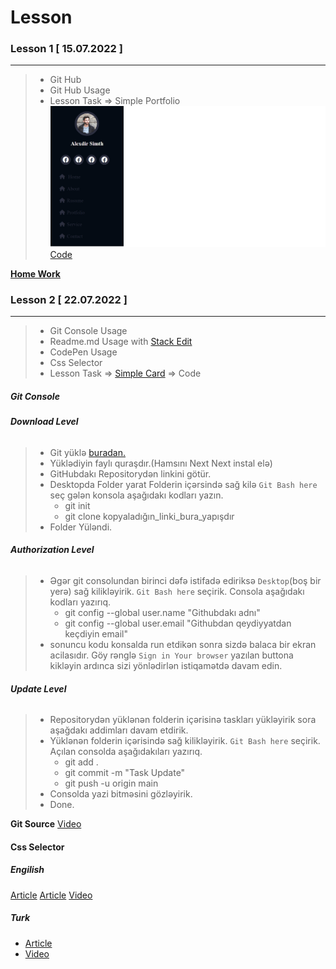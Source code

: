 # Lesson
### Lesson 1 [ 15.07.2022 ]
***
> - Git Hub
> - Git Hub Usage
> - Lesson Task => Simple Portfolio
![image](Img/LessonWriteTask.png) 
 [Code](https://github.com/Minayaff/Front05/tree/main/Mentor%20Lesson/Lesson%201)

**[Home Work](https://github.com/Minayaff/Front05/tree/main/Mentor%20Task/Task_1#task-1)**

### Lesson 2 [ 22.07.2022 ]
***
> - Git Console Usage
> - Readme.md Usage with [Stack Edit](https://stackedit.io/app#)
> - CodePen Usage
> - Css Selector
> - Lesson Task => [Simple Card](https://gist.github.com/DrMadWill/ec630aafdf4b5f04cddd2ef4d5b1e665) => Code

##### Git Console 
###### **Download Level**
> - Git yüklə [buradan.](https://git-scm.com/downloads)
> - Yüklədiyin faylı quraşdır.(Hamsını Next Next instal elə)
> - GitHubdakı Repositorydən linkini götür.
> - Desktopda Folder yarat Folderin içərsində sağ kilə `Git Bash here` seç gələn konsola aşağıdakı kodları yazın.
>   - git init 
>   - git clone kopyaladığın_linki_bura_yapışdır
> - Folder Yüləndi.

###### **Authorization Level**
> - Əgər git consolundan birinci dəfə istifadə ediriksə `Desktop`(boş bir yerə) sağ kilikləyirik. `Git Bash here` seçirik. Consola aşağıdakı kodları yazırıq.
>   - git config --global user.name "Githubdakı adnı"
>   - git config --global user.email "Githubdan qeydiyyatdan keçdiyin email"
> - sonuncu kodu konsalda run etdikən sonra sizdə balaca bir ekran acilasıdır. Göy rənglə `Sign in Your browser` yazılan buttona kikləyin ardınca sizi yönlədirlən istiqamətdə davam edin.

###### **Update Level**
> - Repositorydən yüklənən folderin içərisinə taskları yükləyirik sora aşağdakı addimları davam etdirik.
> - Yüklənən folderin içərisində sağ kilikləyirik. `Git Bash here` seçirik. Açılan consolda aşağıdakıları yazırıq.
>   - git add .
>   - git commit -m "Task Update"
>   - git push -u origin main
> - Consolda yazi bitməsini gözləyirik.
> - Done.

**Git Source**
[Video](https://www.youtube.com/watch?v=cDXlGOsiJGk&list=PLwVm481L40CKXk6kOcHC_qU7i2W-Pw9_j&index=5)

#### Css Selector
##### **Engilish**

[Article](https://developer.mozilla.org/en-US/docs/Web/CSS/CSS_Selectors)
[Article](https://www.w3schools.com/css/css_selectors.asp)
[Video](https://www.youtube.com/watch?v=l1mER1bV0N0)

##### **Turk**
- [Article](https://sadikturan.com/css/css-selectors/1149) 
- [Video](https://www.youtube.com/watch?v=Zp-XH_aYPo8&list=PLXuv2PShkuHx5OI3uWEJ7jwTG2_YTuz7u&index=8)
